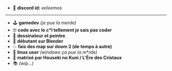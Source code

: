 - 💬 **discord id:** *eeleemos*
__________________________________

- 🕹 **gamedev** *(je pue la merde)*
- 🤓 **code avec le c*l tellement je sais pas coder**
- 🎨 **dessinateur et peintre**
- 🔰 **débutant sur Blender**
- 💥 **fais des map sur doom 2 (de temps à autre)**
- 🐧 **linux user** *(windows ça pue la m***rde)*
- 💎 **matrixé par Houseki no Kuni / L'Ère des Cristaux**
- 📚 *(wip...)*
